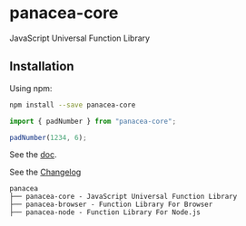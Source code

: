 # panacea-core

JavaScript Universal Function Library

## Installation

Using npm:

```sh
npm install --save panacea-core
```

```js
import { padNumber } from "panacea-core";

padNumber(1234, 6);
```

See the [doc](https://changjunhao.github.io/panacea/modules/panacea_core.html).

See the [Changelog](https://github.com/changjunhao/panacea/blob/main/packages/universal/CHANGELOG.md)

```
panacea
├── panacea-core - JavaScript Universal Function Library
├── panacea-browser - Function Library For Browser
├── panacea-node - Function Library For Node.js
```
